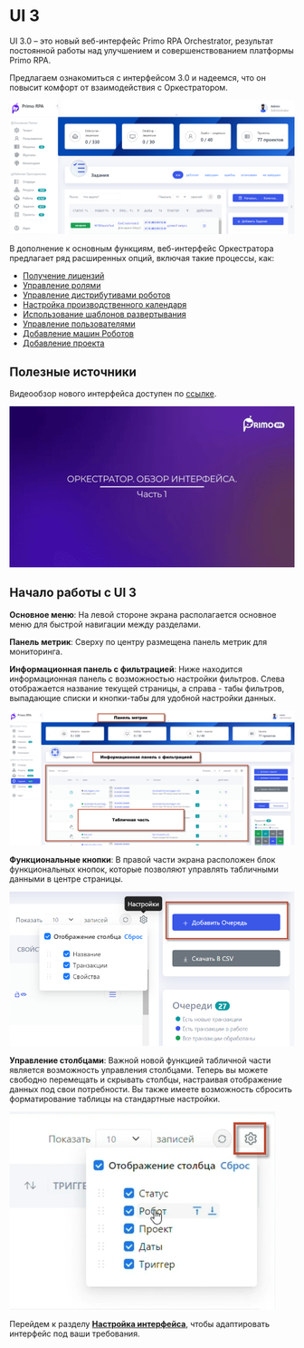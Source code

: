 # UI 3

UI 3.0 – это новый веб-интерфейс Primo RPA Orchestrator, результат постоянной работы над улучшением и совершенствованием платформы Primo RPA. 

Предлагаем ознакомиться с интерфейсом 3.0 и надеемся, что он повысит комфорт от взаимодействия с Оркестратором.

![](../../.gitbook/assets1/2.png)

В дополнение к основным функциям, веб-интерфейс Оркестратора предлагает ряд расширенных опций, включая такие процессы, как:

* [Получение лицензий](https://docs.primo-rpa.ru/primo-rpa/orchestrator-hope-ui/tenant/get_licenses) 
* [Управление ролями](https://docs.primo-rpa.ru/primo-rpa/orchestrator-hope-ui/tenant/user_role_managment) 
* [Управление дистрибутивами роботов](https://docs.primo-rpa.ru/primo-rpa/orchestrator-hope-ui/tenant/robot_distribution_management)
* [Настройка производственного календаря](https://docs.primo-rpa.ru/primo-rpa/orchestrator-hope-ui/tenant/production_calendar)
* [Использование шаблонов развертывания](https://docs.primo-rpa.ru/primo-rpa/orchestrator-hope-ui/tenant/template)
* [Управление пользователями](https://docs.primo-rpa.ru/primo-rpa/orchestrator-hope-ui/start/add_user)
* [Добавление машин Роботов](https://docs.primo-rpa.ru/primo-rpa/orchestrator-hope-ui/start/add_machine)
* [Добавление проекта](https://docs.primo-rpa.ru/primo-rpa/orchestrator-hope-ui/start/add_project)

## Полезные источники

Видеообзор нового интерфейса доступен по [ссылке](https://www.youtube.com/watch?v=SlxgjXDrvsM).


<a href="https://www.youtube.com/watch?v=SlxgjXDrvsM"><img src="../../.gitbook/assets1/youtube-hope-ui-part1.gif" width="850" title="hover text"></a>


## Начало работы с UI 3

**Основное меню**: На левой стороне экрана располагается основное меню для быстрой навигации между разделами.

**Панель метрик**: Сверху по центру размещена панель метрик для мониторинга.

**Информационная панель с фильтрацией**: Ниже находится информационная панель с возможностью настройки фильтров. Слева отображается название текущей страницы, а справа - табы фильтров, выпадающие списки и кнопки-табы для удобной настройки данных.

![](../../.gitbook/assets1/menu22.png)

**Функциональные кнопки**: В правой части экрана расположен блок функциональных кнопок, которые позволяют управлять табличными данными в центре страницы.

![](../../.gitbook/assets1/funk_knopki.png)

**Управление столбцами**: Важной новой функцией табличной части является возможность управления столбцами. Теперь вы можете свободно перемещать и скрывать столбцы, настраивая отображение данных под свои потребности. Вы также имеете возможность сбросить форматирование таблицы на стандартные настройки.

![](../../.gitbook/assets1/Nastr.png)

Перейдем к разделу [**Настройка интерфейса**](https://docs.primo-rpa.ru/primo-rpa/orchestrator-hope-ui/features/interface_settings), чтобы адаптировать интерфейс под ваши требования.

